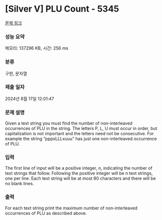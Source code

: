 # [Silver V] PLU Count - 5345 

[문제 링크](https://www.acmicpc.net/problem/5345) 

### 성능 요약

메모리: 137296 KB, 시간: 256 ms

### 분류

구현, 문자열

### 제출 일자

2024년 8월 17일 12:01:47

### 문제 설명

<p>Given a text string you must find the number of non-interleaved occurrences of PLU in the string. The letters P, L, U must occur in order, but capitalization is not important and the letters need not be consecutive. For example the string “pppxLLLxuuu” has just one non-interleaved occurrence of PLU.</p>

### 입력 

 <p>The first line of input will be a positive integer, n, indicating the number of text strings that follow. Following the positive integer will be n text strings, one per line. Each text string will be at most 80 characters and there will be no blank lines.</p>

### 출력 

 <p>For each text string print the maximum number of non-interleaved occurrences of PLU as described above.</p>

